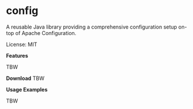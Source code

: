 config
===========

A reusable Java library providing a comprehensive configuration setup on-top of Apache Configuration.

License: MIT  
  
**Features**          

TBW

**Download**
	TBW

**Usage Examples**  

TBW